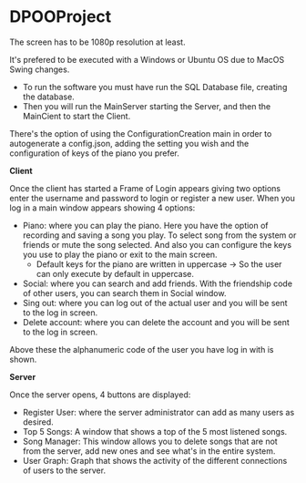 # DPOOProject

The screen has to be 1080p resolution at least.

It's prefered to be executed with a Windows or Ubuntu OS due to MacOS Swing changes.

* To run the software you must have run the SQL Database file, creating the database.
* Then you will run the MainServer starting the Server, and then the MainCient to start the Client.

There's the option of using the ConfigurationCreation main in order to autogenerate a config.json, adding the setting you wish and the configuration of keys of the piano you prefer.

**Client**

Once the client has started a Frame of Login appears giving two options enter the username and password to login or register a new user. When you log in a main window appears showing 4 options:

* Piano: where you can play the piano.
    Here you have the option of recording and saving a song you play.
    To select song from the system or friends or mute the song selected.
    And also you can configure the keys you use to play the piano or exit to the main screen.
    - Default keys for the piano are written in uppercase -> So the user can only execute by default in uppercase.
* Social: where you can search and add friends. With the friendship code of other users, you can search them in Social window.
* Sing out: where you can log out of the actual user and you will be sent to the log in screen.
* Delete account: where you can delete the account and you will be sent to the log in screen.

Above these the alphanumeric code of the user you have log in with is shown.


**Server**

Once the server opens, 4 buttons are displayed:

* Register User: where the server administrator can add as many users as desired.
* Top 5 Songs: A window that shows a top of the 5 most listened songs.
* Song Manager: This window allows you to delete songs that are not from the server, add new ones and see what's in the entire system.
* User Graph: Graph that shows the activity of the different connections of users to the server.